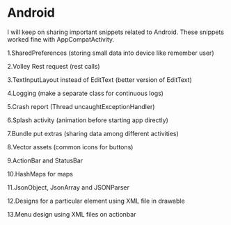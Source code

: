 # Android

I will keep on sharing important snippets related to Android. These snippets worked fine with AppCompatActivity.

1.SharedPreferences (storing small data into device like remember user)

2.Volley Rest request (rest calls)

3.TextInputLayout instead of EditText (better version of EditText)

4.Logging (make a separate class for continuous logs)

5.Crash report (Thread uncaughtExceptionHandler)

6.Splash activity (animation before starting app directly)

7.Bundle put extras (sharing data among different activities)

8.Vector assets (common icons for buttons)

9.ActionBar and StatusBar

10.HashMaps for maps

11.JsonObject, JsonArray and JSONParser

12.Designs for a particular element using XML file in drawable

13.Menu design using XML files on actionbar
